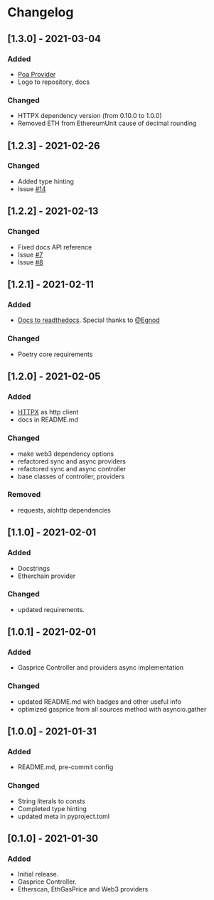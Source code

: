 # Changelog

## [1.3.0] - 2021-03-04

### Added

- [Poa Provider](https://gasprice.poa.network/)
- Logo to repository, docs

### Changed

- HTTPX dependency version (from 0.10.0 to 1.0.0)
- Removed ETH from EthereumUnit cause of decimal rounding

## [1.2.3] - 2021-02-26

### Changed

- Added type hinting
- Issue [#14](https://github.com/Elastoo-Team/ethereum-gasprice-py/issues/14)

## [1.2.2] - 2021-02-13

### Changed

- Fixed docs API reference
- Issue [#7](https://github.com/Elastoo-Team/ethereum-gasprice-py/issues/7)
- Issue [#8](https://github.com/Elastoo-Team/ethereum-gasprice-py/issues/8)

## [1.2.1] - 2021-02-11

### Added

- [Docs to readthedocs](https://ethereum-gasprice.readthedocs.io/en/latest/). Special thanks to
  [@Egnod](https://github.com/Egnod)

### Changed

- Poetry core requirements

## [1.2.0] - 2021-02-05

### Added

- [HTTPX](https://github.com/encode/httpx) as http client
- docs in README.md

### Changed

- make web3 dependency options
- refactored sync and async providers
- refactored sync and async controller
- base classes of controller, providers

### Removed

- requests, aiohttp dependencies

## [1.1.0] - 2021-02-01

### Added

- Docstrings
- Etherchain provider

### Changed

- updated requirements.

## [1.0.1] - 2021-02-01

### Added

- Gasprice Controller and providers async implementation

### Changed

- updated README.md with badges and other useful info
- optimized gasprice from all sources method with asyncio.gather

## [1.0.0] - 2021-01-31

### Added

- README.md, pre-commit config

### Changed

- String literals to consts
- Completed type hinting
- updated meta in pyproject.toml

## [0.1.0] - 2021-01-30

### Added

- Initial release.
- Gasprice Controller.
- Etherscan, EthGasPrice and Web3 providers
